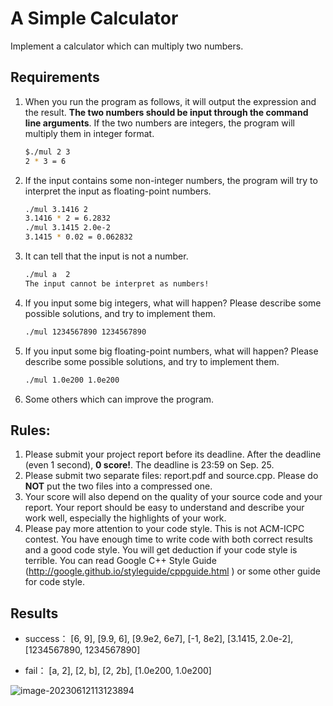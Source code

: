 <!--
 * @Descripttion: 
 * @version: 
 * @Author: 王远昭
 * @Date: 2023-04-10 20:55:10
 * @LastEditors: 王远昭
 * @LastEditTime: 2023-06-12 11:30:47
-->
# A Simple Calculator

Implement a calculator which can multiply two numbers.

## Requirements

1. When you run the program as follows, it will output the expression and the result. **The two numbers should be input through the command line arguments**. If the two numbers are integers, the program will multiply them in integer format.

    ```bash
    $./mul 2 3
    2 * 3 = 6
    ```

2. If the input contains some non-integer numbers, the program will try to interpret the input as floating-point numbers.

    ```bash
    ./mul 3.1416 2
    3.1416 * 2 = 6.2832
    ./mul 3.1415 2.0e-2
    3.1415 * 0.02 = 0.062832
    ```

3. It can tell that the input is not a number.
    ```bash
    ./mul a  2
    The input cannot be interpret as numbers!
    ```

4. If you input some big integers, what will happen? Please describe some possible solutions, and try to implement them.

    ```bash
    ./mul 1234567890 1234567890
    ```

5. If you input some big floating-point numbers, what will happen? Please describe some possible solutions, and try to implement them.

    ```bash
    ./mul 1.0e200 1.0e200
    ```

6. Some others which can improve the program.

## Rules:

1. Please submit your project report before its deadline. After the deadline (even 1 second), **0 score!**. The deadline is 23:59 on Sep. 25.
1. Please submit two separate files: report.pdf and source.cpp. Please do **NOT** put the two files into a compressed one.
1. Your score will also depend on the quality of your source code and your report. Your report should be easy to understand and describe your work well, especially the highlights of your work.
1. Please pay more attention to your code style. This is not ACM-ICPC contest. You have enough time to write code with both correct results and a good code style. You will get deduction if your code style is terrible. You can read Google C++ Style Guide (http://google.github.io/styleguide/cppguide.html ) or some other guide for code style.

## Results
 - success：
 [6, 9], [9.9, 6], [9.9e2, 6e7],  [-1, 8e2], [3.1415, 2.0e-2], [1234567890, 1234567890]

 - fail：
    [a, 2], [2, b], [2, 2b], [1.0e200, 1.0e200]

![image-20230612113123894](https://www.wangwangyz.site/%E4%B8%AA%E4%BA%BA%E5%9B%BE%E5%BA%8A/image-20230612113123894.png)